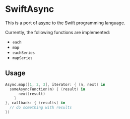 SwiftAsync
==========

This is a port of [async](https://github.com/caolan/async) to the Swift programming language.

Currently, the following functions are implemented:

* `each`
* `map`
* `eachSeries`
* `mapSeries`

Usage
-----

```swift
Async.map([1, 2, 3], iterator: { (n, next) in
  someAsyncFunction(n) { (result) in
	  next(result)
	}
}, callback: { (results) in
  // do something with results
})
```
